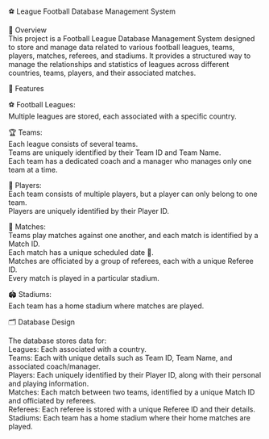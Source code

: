 ⚽ League Football Database Management System  

📖 Overview  
This project is a Football League Database Management System designed to store and manage data related to various football leagues, teams, players, matches, referees, and stadiums. It provides a structured way to manage the relationships and statistics of leagues across different countries, teams, players, and their associated matches.  

🌟 Features  

⚽ Football Leagues:  
Multiple leagues are stored, each associated with a specific country.  

🏆 Teams:  
Each league consists of several teams.  
Teams are uniquely identified by their Team ID and Team Name.  
Each team has a dedicated coach and a manager who manages only one team at a time.  

👥 Players:  
Each team consists of multiple players, but a player can only belong to one team.  
Players are uniquely identified by their Player ID.  

🏅 Matches:  
Teams play matches against one another, and each match is identified by a Match ID.  
Each match has a unique scheduled date 📅.  
Matches are officiated by a group of referees, each with a unique Referee ID.  
Every match is played in a particular stadium.  

🏟️ Stadiums:  
Each team has a home stadium where matches are played.  

🗂️ Database Design

The database stores data for:  
Leagues: Each associated with a country.  
Teams: Each with unique details such as Team ID, Team Name, and associated coach/manager.  
Players: Each uniquely identified by their Player ID, along with their personal and playing information.  
Matches: Each match between two teams, identified by a unique Match ID and officiated by referees.  
Referees: Each referee is stored with a unique Referee ID and their details.  
Stadiums: Each team has a home stadium where their home matches are played.  

